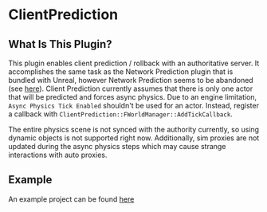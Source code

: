 # ClientPrediction

## What Is This Plugin?
This plugin enables client prediction / rollback with an authoritative server. 
It accomplishes the same task as the Network Prediction plugin that is bundled with Unreal, however Network Prediction seems to be abandoned (see [here](https://forums.unrealengine.com/t/status-of-network-prediction-plugin-looking-for-epic-response/502509/7?u=bluespud)). 
Client Prediction currently assumes that there is only one actor that will be predicted and forces async physics. Due to an engine limitation, `Async Physics Tick Enabled` shouldn't be used for an actor. Instead, register a callback with `ClientPrediction::FWorldManager::AddTickCallback`.

The entire physics scene is not synced with the authority currently, so using dynamic objects is not supported right now. Additionally, sim proxies are not updated during the async physics steps which may cause strange interactions with auto proxies.

## Example
An example project can be found [here](https://github.com/BlueSpud/ClientPredictionExample)